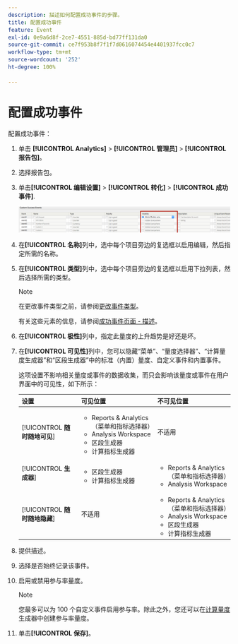 ```yaml
---
description: 描述如何配置成功事件的步骤。
title: 配置成功事件
feature: Event
exl-id: 0e9a6d8f-2ce7-4551-885d-bd77ff131da0
source-git-commit: ce7f953b8f7f1f7d0616074454e4401937fcc0c7
workflow-type: tm+mt
source-wordcount: '252'
ht-degree: 100%

---
```


# 配置成功事件

配置成功事件：

1. 单击 **[!UICONTROL Analytics]** > **[!UICONTROL 管理员]** > **[!UICONTROL 报告包]**。
1. 选择报告包。
1. 单击&#x200B;**[!UICONTROL 编辑设置]** > **[!UICONTROL 转化]** > **[!UICONTROL 成功事件]**.

   ![步骤结果](/help/admin/admin/c-manage-report-suites/c-edit-report-suites/conversion-var-admin/c-success-events/assets/success_event_page.png)

1. 在&#x200B;**[!UICONTROL 名称]**&#x200B;列中，选中每个项目旁边的复选框以启用编辑，然后指定所需的名称。
1. 在&#x200B;**[!UICONTROL 类型]**&#x200B;列中，选中每个项目旁边的复选框以启用下拉列表，然后选择所需的类型。

   >[!NOTE]
   >
   >在更改事件类型之前，请参阅[更改事件类型](/help/admin/admin/c-manage-report-suites/c-edit-report-suites/conversion-var-admin/c-success-events/event-type.md)。

   有关这些元素的信息，请参阅[成功事件页面 - 描述](/help/admin/admin/c-manage-report-suites/c-edit-report-suites/conversion-var-admin/c-success-events/success-event.md)。

1. 在&#x200B;**[!UICONTROL 极性]**&#x200B;列中，指定此量度的上升趋势是好还是坏。
1. 在&#x200B;**[!UICONTROL 可见性]**&#x200B;列中，您可以隐藏“菜单”、“量度选择器”、“计算量度生成器”和“区段生成器”中的标准（内置）量度、自定义事件和内置事件。

   这项设置不影响相关量度或事件的数据收集，而只会影响该量度或事件在用户界面中的可见性，如下所示：


   | 设置 | 可见位置 | 不可见位置 |
   |---------|----------|---------|
   | [!UICONTROL **随时随地可见**] | <ul><li>Reports &amp; Analytics（菜单和指标选择器）</li><li>Analysis Workspace</li><li>区段生成器</li><li>计算指标生成器</li></ul> | 不适用 |
   | [!UICONTROL **生成器**] | <ul><li>区段生成器</li><li>计算指标生成器</li></ul> | <ul><li>Reports &amp; Analytics（菜单和指标选择器）</li><li>Analysis Workspace</li></ul> |
   | [!UICONTROL **随时随地隐藏**] | 不适用 | <ul><li>Reports &amp; Analytics（菜单和指标选择器）</li><li>Analysis Workspace</li><li>区段生成器</li><li>计算指标生成器</li></ul> |

1. 提供描述。
1. 选择是否始终记录该事件。
1. 启用或禁用参与率量度。

   >[!NOTE]
   >
   >您最多可以为 100 个自定义事件启用参与率。除此之外，您还可以在[计算量度](/help/components/c-calcmetrics/c-workflow/cm-workflow/c-build-metrics/participation-metric.md)生成器中创建参与率量度。

1. 单击&#x200B;**[!UICONTROL 保存]**。
